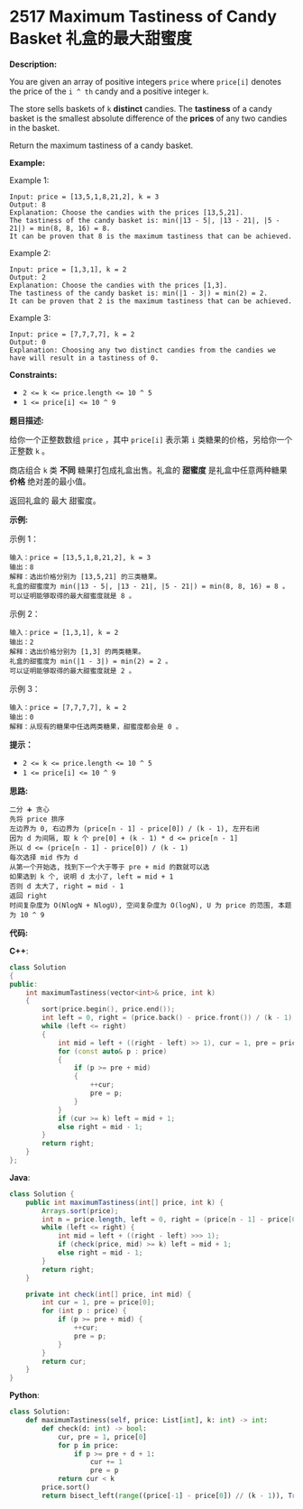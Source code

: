 # 2517 Maximum Tastiness of Candy Basket 礼盒的最大甜蜜度

__Description:__

You are given an array of positive integers `price` where `price[i]` denotes the price of the `i ^ th` candy and a positive integer `k`.

The store sells baskets of `k` __distinct__ candies. The __tastiness__ of a candy basket is the smallest absolute difference of the __prices__ of any two candies in the basket.

Return the maximum tastiness of a candy basket.

__Example:__

Example 1:

```text
Input: price = [13,5,1,8,21,2], k = 3
Output: 8
Explanation: Choose the candies with the prices [13,5,21].
The tastiness of the candy basket is: min(|13 - 5|, |13 - 21|, |5 - 21|) = min(8, 8, 16) = 8.
It can be proven that 8 is the maximum tastiness that can be achieved.
```

Example 2:

```text
Input: price = [1,3,1], k = 2
Output: 2
Explanation: Choose the candies with the prices [1,3].
The tastiness of the candy basket is: min(|1 - 3|) = min(2) = 2.
It can be proven that 2 is the maximum tastiness that can be achieved.
```

Example 3:

```text
Input: price = [7,7,7,7], k = 2
Output: 0
Explanation: Choosing any two distinct candies from the candies we have will result in a tastiness of 0.
```

__Constraints:__

- `2 <= k <= price.length <= 10 ^ 5`
- `1 <= price[i] <= 10 ^ 9`

__题目描述:__

给你一个正整数数组 `price` ，其中 `price[i]` 表示第 `i` 类糖果的价格，另给你一个正整数 `k` 。

商店组合 `k` 类 __不同__ 糖果打包成礼盒出售。礼盒的 __甜蜜度__ 是礼盒中任意两种糖果 __价格__ 绝对差的最小值。

返回礼盒的 最大 甜蜜度。

__示例:__

示例 1：

```text
输入：price = [13,5,1,8,21,2], k = 3
输出：8
解释：选出价格分别为 [13,5,21] 的三类糖果。
礼盒的甜蜜度为 min(|13 - 5|, |13 - 21|, |5 - 21|) = min(8, 8, 16) = 8 。
可以证明能够取得的最大甜蜜度就是 8 。
```

示例 2：

```text
输入：price = [1,3,1], k = 2
输出：2
解释：选出价格分别为 [1,3] 的两类糖果。 
礼盒的甜蜜度为 min(|1 - 3|) = min(2) = 2 。
可以证明能够取得的最大甜蜜度就是 2 。
```

示例 3：

```text
输入：price = [7,7,7,7], k = 2
输出：0
解释：从现有的糖果中任选两类糖果，甜蜜度都会是 0 。
```

__提示：__

- `2 <= k <= price.length <= 10 ^ 5`
- `1 <= price[i] <= 10 ^ 9`

__思路:__

```text
二分 ➕ 贪心
先将 price 排序
左边界为 0, 右边界为 (price[n - 1] - price[0]) / (k - 1), 左开右闭
因为 d 为间隔, 取 k 个 pre[0] + (k - 1) * d <= price[n - 1]
所以 d <= (price[n - 1] - price[0]) / (k - 1)
每次选择 mid 作为 d
从第一个开始选, 找到下一个大于等于 pre + mid 的数就可以选
如果选到 k 个, 说明 d 太小了, left = mid + 1
否则 d 太大了, right = mid - 1
返回 right
时间复杂度为 O(NlogN + NlogU), 空间复杂度为 O(logN), U 为 price 的范围, 本题为 10 ^ 9
```

__代码:__

__C++__:

```C++
class Solution 
{
public:
    int maximumTastiness(vector<int>& price, int k) 
    {
        sort(price.begin(), price.end());
        int left = 0, right = (price.back() - price.front()) / (k - 1);
        while (left <= right)
        {
            int mid = left + ((right - left) >> 1), cur = 1, pre = price.front();
            for (const auto& p : price)
            {
                if (p >= pre + mid)
                {
                    ++cur;
                    pre = p;
                }
            }
            if (cur >= k) left = mid + 1;
            else right = mid - 1;
        }    
        return right;
    }
};
```

__Java__:

```Java
class Solution {
    public int maximumTastiness(int[] price, int k) {
        Arrays.sort(price);
        int n = price.length, left = 0, right = (price[n - 1] - price[0]) / (k - 1);
        while (left <= right) {
            int mid = left + ((right - left) >>> 1);
            if (check(price, mid) >= k) left = mid + 1;
            else right = mid - 1;
        }
        return right;
    }

    private int check(int[] price, int mid) {
        int cur = 1, pre = price[0];
        for (int p : price) {
            if (p >= pre + mid) {
                ++cur;
                pre = p;
            }
        }
        return cur;
    }
}
```

__Python__:

```Python
class Solution:
    def maximumTastiness(self, price: List[int], k: int) -> int:
        def check(d: int) -> bool:
            cur, pre = 1, price[0]
            for p in price:
                if p >= pre + d + 1:
                    cur += 1
                    pre = p
            return cur < k
        price.sort()
        return bisect_left(range((price[-1] - price[0]) // (k - 1)), True, key=check)
```
